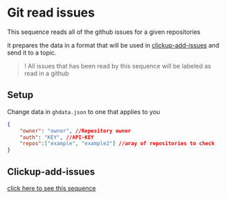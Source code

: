 # Git read issues

This sequence reads all of the github issues for a given repositories

it prepares the data in a format that will be used in [clickup-add-issues]() and send it to a topic.

> ! All issues that has been read by this sequence will be labeled as read in a github

## Setup

Change data in `ghdata.json` to one that applies to you

```json
{
    "owner": "owner", //Repository owner
    "auth": "KEY", //API-KEY
    "repos":["example", "example2"] //aray of repositories to check
}
```

## Clickup-add-issues

[click here to see this sequence]()

